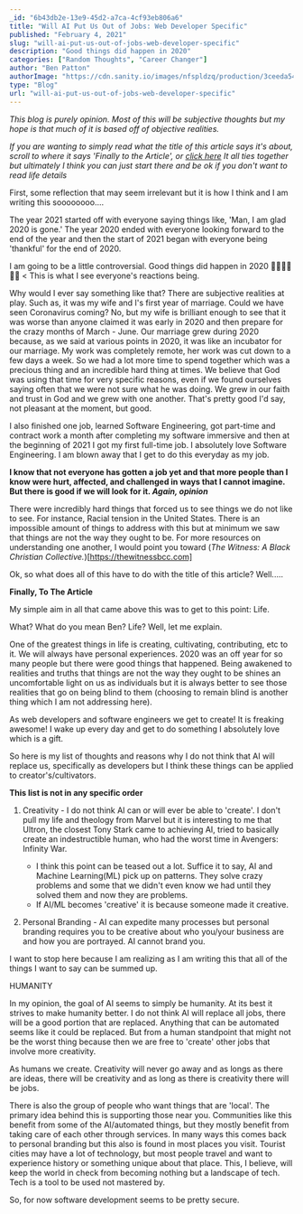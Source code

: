 ```yaml
---
_id: "6b43db2e-13e9-45d2-a7ca-4cf93eb806a6"
title: "Will AI Put Us Out of Jobs: Web Developer Specific"
published: "February 4, 2021"
slug: "will-ai-put-us-out-of-jobs-web-developer-specific"
description: "Good things did happen in 2020"
categories: ["Random Thoughts", "Career Changer"]
author: "Ben Patton"
authorImage: "https://cdn.sanity.io/images/nfspldzq/production/3ceeda54221c7c0614ecc51f955c7be39a1da34e-512x512.jpg"
type: "Blog"
url: "will-ai-put-us-out-of-jobs-web-developer-specific"
---
```


_This blog is purely opinion. Most of this will be subjective thoughts but my hope is that much of it is based off of objective realities._

_*If you are wanting to simply read what the title of this article says it's about, scroll to where it says 'Finally to the Article', or [click here](https://benapatton.com/posts/2021-02-04-will-ai-put-us-out-of-jobs-web-developer-specific#finally-to-the-article) It all ties together but ultimately I think you can just start there and be ok if you don't want to read life details*_

First, some reflection that may seem irrelevant but it is how I think and I am writing this soooooooo....

The year 2021 started off with everyone saying things like, 'Man, I am glad 2020 is gone.' The year 2020 ended with everyone looking forward to the end of the year and then the start of 2021 began with everyone being 'thankful' for the end of 2020.

I am going to be a little controversial. Good things did happen in 2020 👀🤓🤦‍♂️😡🤯 < This is what I see everyone's reactions being.

Why would I ever say something like that? There are subjective realities at play. Such as, it was my wife and I's first year of marriage. Could we have seen Coronavirus coming? No, but my wife is brilliant enough to see that it was worse than anyone claimed it was early in 2020 and then prepare for the crazy months of March - June. Our marriage grew during 2020 because, as we said at various points in 2020, it was like an incubator for our marriage. My work was completely remote, her work was cut down to a few days a week. So we had a lot more time to spend together which was a precious thing and an incredible hard thing at times. We believe that God was using that time for very specific reasons, even if we found ourselves saying often that we were not sure what he was doing. We grew in our faith and trust in God and we grew with one another. That's pretty good I'd say, not pleasant at the moment, but good.

I also finished one job, learned Software Engineering, got part-time and contract work a month after completing my software immersive and then at the beginning of 2021 I got my first full-time job. I absolutely love Software Engineering. I am blown away that I get to do this everyday as my job.

**I know that not everyone has gotten a job yet and that more people than I know were hurt, affected, and challenged in ways that I cannot imagine. But there is good if we will look for it. _Again, opinion_**

There were incredibly hard things that forced us to see things we do not like to see. For instance, Racial tension in the United States. There is an impossible amount of things to address with this but at minimum we saw that things are not the way they ought to be. For more resources on understanding one another, I would point you toward (_The Witness: A Black Christian Collective._)[https://thewitnessbcc.com]

Ok, so what does all of this have to do with the title of this article? Well.....

**Finally, To The Article**

My simple aim in all that came above this was to get to this point: Life.

What? What do you mean Ben? Life? Well, let me explain.

One of the greatest things in life is creating, cultivating, contributing, etc to it. We will always have personal experiences. 2020 was an off year for so many people but there were good things that happened. Being awakened to realities and truths that things are not the way they ought to be shines an uncomfortable light on us as individuals but it is always better to see those realities that go on being blind to them (choosing to remain blind is another thing which I am not addressing here).

As web developers and software engineers we get to create! It is freaking awesome! I wake up every day and get to do something I absolutely love which is a gift.

So here is my list of thoughts and reasons why I do not think that AI will replace us, specifically as developers but I think these things can be applied to creator's/cultivators.

**This list is not in any specific order**

1. Creativity - I do not think AI can or will ever be able to 'create'. I don't pull my life and theology from Marvel but it is interesting to me that Ultron, the closest Tony Stark came to achieving AI, tried to basically create an indestructible human, who had the worst time in Avengers: Infinity War.

   - I think this point can be teased out a lot. Suffice it to say, AI and Machine Learning(ML) pick up on patterns. They solve crazy problems and some that we didn't even know we had until they solved them and now they are problems.
   - If AI/ML becomes 'creative' it is because someone made it creative.

2. Personal Branding - AI can expedite many processes but personal branding requires you to be creative about who you/your business are and how you are portrayed. AI cannot brand you.

I want to stop here because I am realizing as I am writing this that all of the things I want to say can be summed up.

HUMANITY

In my opinion, the goal of AI seems to simply be humanity. At its best it strives to make humanity better. I do not think AI will replace all jobs, there will be a good portion that are replaced. Anything that can be automated seems like it could be replaced. But from a human standpoint that might not be the worst thing because then we are free to 'create' other jobs that involve more creativity.

As humans we create. Creativity will never go away and as longs as there are ideas, there will be creativity and as long as there is creativity there will be jobs.

There is also the group of people who want things that are 'local'. The primary idea behind this is supporting those near you. Communities like this benefit from some of the AI/automated things, but they mostly benefit from taking care of each other through services. In many ways this comes back to personal branding but this also is found in most places you visit. Tourist cities may have a lot of technology, but most people travel and want to experience history or something unique about that place. This, I believe, will keep the world in check from becoming nothing but a landscape of tech. Tech is a tool to be used not mastered by.

So, for now software development seems to be pretty secure.
